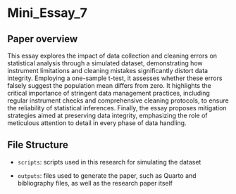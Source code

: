 # Mini_Essay_7

## Paper overview
This essay explores the impact of data collection and cleaning errors on statistical analysis through a simulated dataset, demonstrating how instrument limitations and cleaning mistakes significantly distort data integrity. Employing a one-sample t-test, it assesses whether these errors falsely suggest the population mean differs from zero. It highlights the critical importance of stringent data management practices, including regular instrument checks and comprehensive cleaning protocols, to ensure the reliability of statistical inferences. Finally, the essay proposes mitigation strategies aimed at preserving data integrity, emphasizing the role of meticulous attention to detail in every phase of data handling.

## File Structure

-   `scripts`: scripts used in this research for simulating the dataset

-   `outputs`: files used to generate the paper, such as Quarto and bibliography files, as well as the research paper itself

